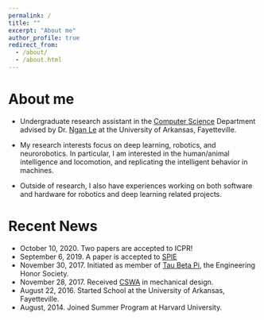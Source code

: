 ```yaml
---
permalink: /
title: ""
excerpt: "About me"
author_profile: true
redirect_from: 
  - /about/
  - /about.html
---
```


About me
======
- Undergraduate research assistant in the [Computer Science](https://computer-science-and-computer-engineering.uark.edu/) Department advised by Dr. [Ngan Le](https://www.nganle.net/) at the University of Arkansas, Fayetteville.

- My research interests focus on deep learning, robotics, and neurorobotics. In particular, I am interested in the human/animal intelligence and locomotion, and replicating the intelligent behavior in machines.

- Outside of research, I also have experiences working on both software and hardware for robotics and deep learning related projects.

Recent News
======
- October 10, 2020. Two papers are accepted to ICPR!
- September 6, 2019. A paper is accepted to [SPIE](https://www.spiedigitallibrary.org/conference-proceedings-of-spie/11220/2551313/Minimally-invasive-intraperitoneal-photodynamic-therapy-using-a-new-soft-robot/10.1117/12.2551313.short)
- November 30, 2017. Initiated as member of [Tau Beta Pi](https://www.tbp.org/recruit/recruitHome.cfm), the Engineering Honor Society.
- November 28, 2017. Received [CSWA](/files/CSWA_kyamazak_email_uark_edu.pdf) in mechanical design.
- August 22, 2016. Started School at the University of Arkansas, Fayetteville.
- August, 2014. Joined Summer Program at Harvard University. 
